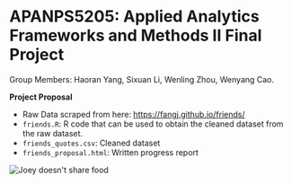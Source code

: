 # APANPS5205: Applied Analytics Frameworks and Methods II Final Project
Group Members: Haoran Yang, Sixuan Li, Wenling Zhou, Wenyang Cao.

**Project Proposal**
* Raw Data scraped from here: https://fangj.github.io/friends/
* `friends.R`: R code that can be used to obtain the cleaned dataset from the raw dataset.
* `friends_quotes.csv`: Cleaned dataset
* `friends_proposal.html`: Written progress report

![Joey doesn't share food](https://media.giphy.com/media/xUOxf9EI2iTP9tl9Yc/giphy.gif)
